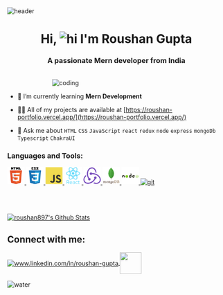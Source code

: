 <!-- nav image -->
<img align="center" width="100%" height="300" src="https://media4.giphy.com/media/QpVUMRUJGokfqXyfa1/giphy.gif" alt="header" />

<!-- hi gif -->
<h1 align="center">Hi, <img  width="40" src="https://media.giphy.com/media/hvRJCLFzcasrR4ia7z/giphy.gif" alt="hi" /> I'm Roushan Gupta</h1>

<h3 align="center">A passionate Mern developer from India</h3> 

<!-- coding sticker -->
</br> 
<img align="right" width="400" src="https://i.postimg.cc/9FNpKHMf/animation-640-l6z4kce4.gif" alt="coding" />
</br>

- 🌱 I’m currently learning **Mern Development**

- 👨‍💻 All of my projects are available at [https://roushan-portfolio.vercel.app/](https://roushan-portfolio.vercel.app/)

- 💬 Ask me about ``HTML`` ``CSS`` ``JavaScript`` ``react`` ``redux`` ``node`` ``express`` ``mongoDb`` ``Typescript`` ``ChakraUI``

<!--=====================================================================
             language and tools section starts 
===========================================================================-->
<h3 align="left">Languages and Tools:</h3>
<p align="left"> 
  
<a href="https://git-scm.com/" target="_blank" rel="noreferrer"> 
<!--  HTML image  -->
  <img src="https://raw.githubusercontent.com/devicons/devicon/master/icons/html5/html5-original-wordmark.svg" alt="html5" width="40" height="40"/>
</a> 
  
<a href="https://www.w3schools.com/css/" target="_blank" rel="noreferrer"> 
<!-- css image   -->
  <img src="https://raw.githubusercontent.com/devicons/devicon/master/icons/css3/css3-original-wordmark.svg" alt="css3" width="40" height="40"/> 
</a> 

<a href="https://developer.mozilla.org/en-US/docs/Web/JavaScript" target="_blank" rel="noreferrer"> 
<!--  JavaScript image  -->
  <img src="https://raw.githubusercontent.com/devicons/devicon/master/icons/javascript/javascript-original.svg" alt="javascript" width="40" height="40"/> 
</a> 

<a href="https://reactjs.org/" target="_blank" rel="noreferrer">
<!--  react image  -->
  <img src="https://raw.githubusercontent.com/devicons/devicon/master/icons/react/react-original-wordmark.svg" alt="react" width="40" height="40"/>
</a>

<a href="https://redux.js.org" target="_blank" rel="noreferrer"> 
<!--  redux image  -->
  <img src="https://raw.githubusercontent.com/devicons/devicon/master/icons/redux/redux-original.svg" alt="redux" width="40" height="40"/> 
</a>

<a href="https://www.mongodb.com/" target="_blank" rel="noreferrer"> 
<!--  mongodb mage  -->
  <img src="https://raw.githubusercontent.com/devicons/devicon/master/icons/mongodb/mongodb-original-wordmark.svg" alt="mongodb" width="40" height="40"/>
</a> 

<a href="https://nodejs.org" target="_blank" rel="noreferrer"> 
<!--  node image  --> 
  <img src="https://raw.githubusercontent.com/devicons/devicon/master/icons/nodejs/nodejs-original-wordmark.svg" alt="nodejs" width="40" height="40"/>
</a> 

<a href="https://www.w3.org/html/" target="_blank" rel="noreferrer">
  <!--  github image  -->
  <img src="https://www.vectorlogo.zone/logos/git-scm/git-scm-icon.svg" alt="git" width="40" height="40"/>
</a> 
</p>
</br> </br> </br> 
<!--=====================================================================
             language and tools section ends here... 
===========================================================================-->

<!-- github-readme-streak-stats -->
<!--
<p align="center">
      <a href="https://github.com/roushan897/github-readme-streak-stats">
          <img title="🔥 Get streak stats for your profile at git.io/streak-stats" alt="roushan897's streak" src="https://github-readme-streak-stats.herokuapp.com/?user=roy897&theme=black-ice&hide_border=true&stroke=0000&background=060A0CD0"/>
      </a>
</p> <br/>
 -->
<!--   -->
<a href="https://github.com/roushan897/github-readme-stats">
    <img alt="roushan897's Github Stats" src="https://github-readme-stats.vercel.app/api?username=roushan897&show_icons=true&count_private=true&theme=react&hide_border=true&bg_color=0D1117" />
</a> <!-- 
<a href="https://github.com/roushan897/github-readme-stats">
  <img alt="roushan897's Top Languages" src="https://github-readme-stats.vercel.app/api/top-langs/?username=roy897&langs_count=8&count_private=true&layout=compact&theme=react&hide_border=true&bg_color=0D1117" />
</a> <br/>   -->

<!--  Connect with me  -->
## Connect with me:
<p align="left">
  <a href="https://www.linkedin.com/in/roushan-gupta" target="blank">
      <img width="40" height="30" align="center" src="https://raw.githubusercontent.com/rahuldkjain/github-profile-readme-generator/master/src/images/icons/Social/linked-in-alt.svg" alt="www.linkedin.com/in/roushan-gupta" />
  </a>  
  <a href="https://mail.google.com/mail/u/0/?fs=1&tf=cm&to=roushangupta85@gmail.com">
     <img width="50" height="50" align="center" width="30px" src="https://cdn.icon-icons.com/icons2/2642/PNG/128/google_mail_gmail_logo_icon_159346.png" />
  </a>  
</p>

<!-- footer logo -->
<img align="center" width="100%" height="300" src="https://cdn.dribbble.com/users/1147279/screenshots/5055958/dbbble.gif" alt="water" />
